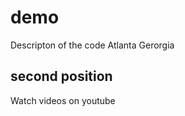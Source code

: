 # demo 

Descripton of the code 
Atlanta Gerorgia 

## second position 
Watch videos on youtube 



